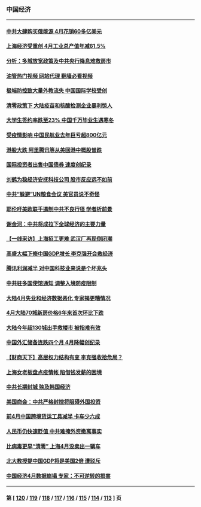 ### 中国经济
---
#### [中共大肆购买俄能源 4月花销60多亿美元](../../pages/ncid283/n13741698.md?05210045) 
#### [上海经济受重创 4月工业总产值年减61.5%](../../pages/ncid283/n13741423.md?05210045) 
#### [分析：多城放宽政策及中共央行降息难救房市](../../pages/ncid283/n13741415.md?05210045) 
#### [油管热门视频 网站代理 翻墙必看视频](http://209.222.30.114:81/youtube.html?05210045)
#### [极端防控致大量外教流失 中国国际学校受创](../../pages/ncid283/n13741383.md?05210045) 
#### [清零政策下 大陆疫苗和核酸检测企业暴利惊人](../../pages/ncid283/n13741225.md?05210045) 
#### [大学生签约率跌至23% 中国千万毕业生遇寒冬](../../pages/ncid283/n13741056.md?05210045) 
#### [受疫情影响 中国民航业去年巨亏超800亿元](../../pages/ncid283/n13741096.md?05210045) 
#### [港股大跌 阿里腾讯等从美回港中概股普跌](../../pages/ncid283/n13741060.md?05210045) 
#### [国际投资者出售中国债券 速度创纪录](../../pages/ncid283/n13740982.md?05210045) 
#### [刘鹤为稳经济安抚科技公司 股市反应远不如前](../../pages/ncid283/n13740881.md?05210045) 
#### [中共“躲避”UN粮食会议 美官员说不奇怪](../../pages/ncid283/n13740742.md?05210045) 
#### [耶伦吁美欧联手遏制中共不良行径 学者析前景](../../pages/ncid283/n13740600.md?05210045) 
#### [谢金河：中共将成拉下全球经济的主要力量](../../pages/ncid283/n13740547.md?05210045) 
#### [【一线采访】上海招工更难 武汉厂再现倒闭潮](../../pages/ncid283/n13740187.md?05210045) 
#### [高盛大幅下修中国GDP增长 李克强开会救经济](../../pages/ncid283/n13739993.md?05210045) 
#### [腾讯利润减半 对中国科技业来说是个坏兆头](../../pages/ncid283/n13740093.md?05210045) 
#### [中共驻多国使馆通知 调整入境防疫限制](../../pages/ncid283/n13739965.md?05210045) 
#### [大陆4月失业和经济数据恶化 专家揭更糟情况](../../pages/ncid283/n13739896.md?05210045) 
#### [4月大陆70城新房价格6年来首次环比下跌](../../pages/ncid283/n13739723.md?05210045) 
#### [大陆今年超130城出手救楼市  被指难有效](../../pages/ncid283/n13739556.md?05210045) 
#### [中国外汇储备连跌四个月 4月降幅创纪录](../../pages/ncid283/n13739541.md?05210045) 
#### [【财商天下】高层权力结构有变 李克强收拾危局？](../../pages/ncid283/n13739513.md?05210045) 
#### [上海女老板盘点疫情帐 陷借钱发薪的困境](../../pages/ncid283/n13739410.md?05210045) 
#### [中共长期封城 殃及韩国经济](../../pages/ncid283/n13739351.md?05210045) 
#### [美国商会：中共严格封控将阻碍外国投资](../../pages/ncid283/n13739088.md?05210045) 
#### [前4月中国跨境货运工具减半 卡车少六成](../../pages/ncid283/n13738983.md?05210045) 
#### [人民币仍快速贬值 中共难掩外资撤离事实](../../pages/ncid283/n13738925.md?05210045) 
#### [比病毒更早“清零” 上海4月没卖出一辆车](../../pages/ncid283/n13738757.md?05210045) 
#### [北大教授提中国GDP将是美国2倍 遭驳斥](../../pages/ncid283/n13738614.md?05210045) 
#### [中国经济4月数据崩塌 专家：不可逆转的损害](../../pages/ncid283/n13738442.md?05210045) 

---
#### 第 [ [120](./120.md?05210045) / [119](./119.md?05210045) / [118](./118.md?05210045) / [117](./117.md?05210045) / [116](./116.md?05210045) / [115](./115.md?05210045) / [114](./114.md?05210045) / [113](./113.md?05210045) ] 页
